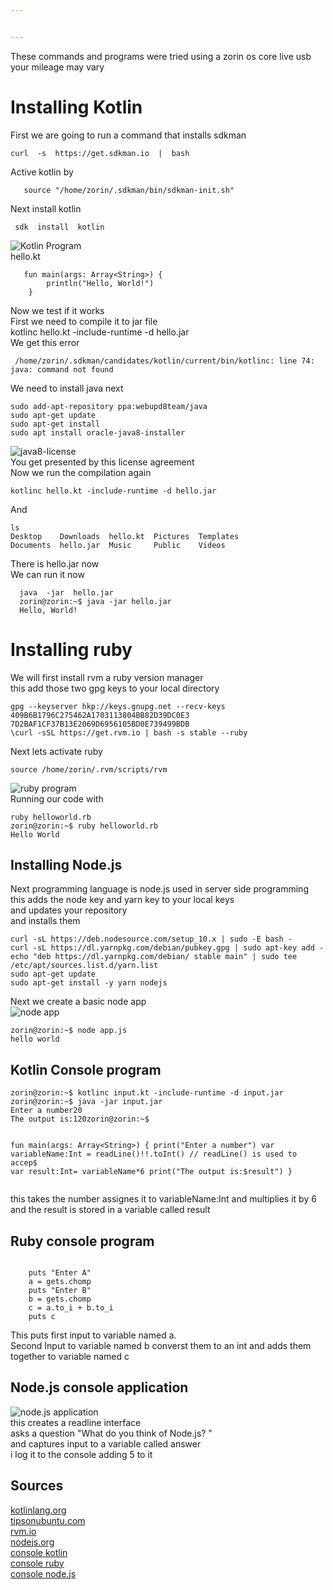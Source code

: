 ```yaml
---


---
```


<p>These commands and programs were tried using a zorin os core live usb<br>
your mileage may vary</p>
<h1 id="installing-kotlin">Installing Kotlin</h1>
<p>First we are going to run a command that installs sdkman</p>
<pre><code>curl  -s  https://get.sdkman.io  |  bash
</code></pre>
<p>Active kotlin by</p>
<pre><code>   source "/home/zorin/.sdkman/bin/sdkman-init.sh"
</code></pre>
<p>Next install kotlin</p>
<pre><code> sdk  install  kotlin
</code></pre>
<p><img src="https://preview.ibb.co/nKJuxU/Screenshot_from_2018_09_27_15_21_17.png" alt="Kotlin Program"><br>
hello.kt</p>
<pre><code>   fun main(args: Array&lt;String&gt;) {
        println("Hello, World!")
    }
</code></pre>
<p>Now we test if it works<br>
First we need to compile it to jar file<br>
kotlinc  hello.kt  -include-runtime  -d  hello.jar<br>
We get this error</p>
<pre><code> /home/zorin/.sdkman/candidates/kotlin/current/bin/kotlinc: line 74: java: command not found
</code></pre>
<p>We need to install java next</p>
<pre><code>sudo add-apt-repository ppa:webupd8team/java 
sudo apt-get update 
sudo apt-get install
sudo apt install oracle-java8-installer
</code></pre>
<p><img src="https://preview.ibb.co/daRWu9/Screenshot_from_2018_09_27_15_34_13.png" alt="java8-license"><br>
You get presented by this license agreement<br>
Now we run the compilation again</p>
<pre><code>kotlinc hello.kt -include-runtime -d hello.jar
</code></pre>
<p>And</p>
<pre><code>ls 
Desktop    Downloads  hello.kt  Pictures  Templates
Documents  hello.jar  Music     Public    Videos
</code></pre>
<p>There is hello.jar now<br>
We can run it now</p>
<pre><code>  java  -jar  hello.jar
  zorin@zorin:~$ java -jar hello.jar  
  Hello, World!
</code></pre>
<h1 id="installing-ruby">Installing ruby</h1>
<p>We will first install rvm  a ruby version manager<br>
this add those two gpg keys to your local directory</p>
<pre><code>gpg --keyserver hkp://keys.gnupg.net --recv-keys 409B6B1796C275462A1703113804BB82D39DC0E3 7D2BAF1CF37B13E2069D6956105BD0E739499BDB
\curl -sSL https://get.rvm.io | bash -s stable --ruby
</code></pre>
<p>Next lets activate ruby</p>
<pre><code>source /home/zorin/.rvm/scripts/rvm
</code></pre>
<p><img src="https://preview.ibb.co/mpvugp/Screenshot_from_2018_09_27_15_48_27.png" alt="ruby program"><br>
Running our code with</p>
<pre><code>ruby helloworld.rb
zorin@zorin:~$ ruby helloworld.rb 
Hello World
</code></pre>
<h2 id="installing-node.js">Installing Node.js</h2>
<p>Next programming language is node.js used in server side programming<br>
this adds the node key and yarn key to your local keys<br>
and updates your repository<br>
and installs them</p>
<pre><code>curl -sL https://deb.nodesource.com/setup_10.x | sudo -E bash -
curl -sL https://dl.yarnpkg.com/debian/pubkey.gpg | sudo apt-key add -
echo "deb https://dl.yarnpkg.com/debian/ stable main" | sudo tee /etc/apt/sources.list.d/yarn.list
sudo apt-get update
sudo apt-get install -y yarn nodejs
</code></pre>
<p>Next we create a basic node app<br>
<img src="https://preview.ibb.co/e7VPE9/Screenshot_from_2018_09_27_16_17_34.png" alt="node app"></p>
<pre><code>zorin@zorin:~$ node app.js 
hello world
</code></pre>
<h2 id="kotlin-console-program">Kotlin Console program</h2>
<pre><code>zorin@zorin:~$ kotlinc input.kt -include-runtime -d input.jar
zorin@zorin:~$ java -jar input.jar
Enter a number20
The output is:120zorin@zorin:~$ 



fun main(args: Array&lt;String&gt;) {
    print("Enter a number")
    var variableName:Int = readLine()!!.toInt()  // readLine() is used to accep$
    var result:Int= variableName*6
    print("The output is:$result")
}
</code></pre>
<p>this takes the number assignes it to variableName:Int and multiplies it by 6 and the result is stored in a variable called result</p>
<h2 id="ruby-console-program">Ruby console program</h2>
<pre><code>
    puts "Enter A"
    a = gets.chomp
    puts "Enter B"
    b = gets.chomp
    c = a.to_i + b.to_i
    puts c
</code></pre>
<p>This puts first input to variable named a.<br>
Second Input to variable named b converst them to an int and adds them together to variable named c</p>
<h2 id="node.js-console-application">Node.js console application</h2>
<p><img src="https://preview.ibb.co/mGuJrp/Screenshot_from_2018_09_27_16_52_33.png" alt="node.js application"><br>
this creates a readline interface<br>
asks a question "What do you think of Node.js? "<br>
and captures input to a variable called answer<br>
i log it to the console adding 5 to it</p>
<h2 id="sources">Sources</h2>
<p><a href="https://kotlinlang.org/docs/tutorials/command-line.html">kotlinlang.org</a><br>
<a href="http://tipsonubuntu.com/2016/07/31/install-oracle-java-8-9-ubuntu-16-04-linux-mint-18/">tipsonubuntu.com</a><br>
<a href="rvm.io">rvm.io</a><br>
<a href="https://nodejs.org/en/download/package-manager/#debian-and-ubuntu-based-linux-distributions">nodejs.org</a><br>
<a href="https://stackoverflow.com/questions/41283393/reading-console-input-in-kotlin">console kotlin</a><br>
<a href="https://stackoverflow.com/questions/6556280/read-input-from-console-in-ruby">console ruby</a><br>
<a href="https://nodejs.org/api/readline.html">console node.js</a></p>

